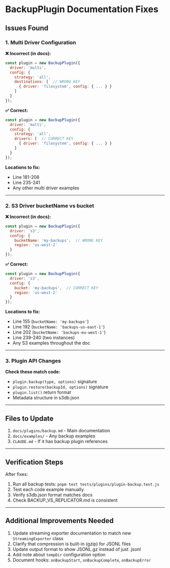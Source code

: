 # BackupPlugin Documentation Fixes

## Issues Found

### 1. Multi Driver Configuration

**❌ Incorrect (in docs):**
```javascript
const plugin = new BackupPlugin({
  driver: 'multi',
  config: {
    strategy: 'all',
    destinations: [  // WRONG KEY
      { driver: 'filesystem', config: { ... } }
    ]
  }
});
```

**✅ Correct:**
```javascript
const plugin = new BackupPlugin({
  driver: 'multi',
  config: {
    strategy: 'all',
    drivers: [  // CORRECT KEY
      { driver: 'filesystem', config: { ... } }
    ]
  }
});
```

**Locations to fix:**
- Line 181-208
- Line 235-241
- Any other multi driver examples

---

### 2. S3 Driver bucketName vs bucket

**❌ Incorrect (in docs):**
```javascript
const plugin = new BackupPlugin({
  driver: 's3',
  config: {
    bucketName: 'my-backups',  // WRONG KEY
    region: 'us-west-2'
  }
});
```

**✅ Correct:**
```javascript
const plugin = new BackupPlugin({
  driver: 's3',
  config: {
    bucket: 'my-backups',  // CORRECT KEY
    region: 'us-west-2'
  }
});
```

**Locations to fix:**
- Line 155 (`bucketName: 'my-backups'`)
- Line 192 (`bucketName: 'backups-us-east-1'`)
- Line 202 (`bucketName: 'backups-eu-west-1'`)
- Line 239-240 (two instances)
- Any S3 examples throughout the doc

---

### 3. Plugin API Changes

**Check these match code:**
- `plugin.backup(type, options)` signature
- `plugin.restore(backupId, options)` signature
- `plugin.list()` return format
- Metadata structure in s3db.json

---

## Files to Update

1. `docs/plugins/backup.md` - Main documentation
2. `docs/examples/` - Any backup examples
3. `CLAUDE.md` - If it has backup plugin references

---

## Verification Steps

After fixes:
1. Run all backup tests: `pnpm test tests/plugins/plugin-backup.test.js`
2. Test each code example manually
3. Verify s3db.json format matches docs
4. Check BACKUP_VS_REPLICATOR.md is consistent

---

## Additional Improvements Needed

1. Update streaming exporter documentation to match new `StreamingExporter` class
2. Clarify that compression is built-in (gzip) for JSONL files
3. Update output format to show JSONL.gz instead of just .jsonl
4. Add note about `tempDir` configuration option
5. Document hooks: `onBackupStart`, `onBackupComplete`, `onBackupError`
